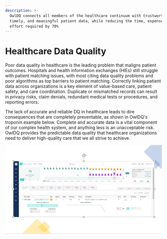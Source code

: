 ```yaml
---
description: >-
  OwlDQ connects all members of the healthcare continuum with trustworthy,
  timely, and meaningful patient data, while reducing the time, expense, and
  effort required by 70%
---
```


# Healthcare Data Quality

Poor data quality in healthcare is the leading problem that maligns patient outcomes. Hospitals and health information exchanges (HIEs) still struggle with patient matching issues, with most citing data quality problems and poor algorithms as top barriers to patient matching. Correctly linking patient data across organizations is a key element of value-based care, patient safety, and care coordination. Duplicate or mismatched records can result in privacy risks, claim denials, redundant medical tests or procedures, and reporting errors.

The lack of accurate and reliable DQ in healthcare leads to dire consequences that are completely preventable, as shown in OwlDQ's troponin example below. Complete and accurate data is a vital component of our complex health system, and anything less is an unacceptable risk.  OwlDQ provides the predictable data quality that healthcare organizations need to deliver high-quality care that we all strive to achieve.

![](<../.gitbook/assets/owldq-healthcare (1).jpg>)

